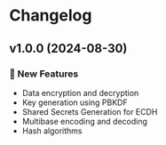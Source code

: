 # Changelog

## v1.0.0 (2024-08-30)

### 🚀 New Features

- Data encryption and decryption
- Key generation using PBKDF
- Shared Secrets Generation for ECDH
- Multibase encoding and decoding
- Hash algorithms
